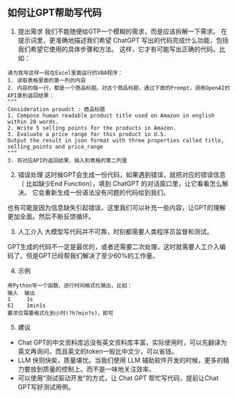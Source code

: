 ## 如何让GPT帮助写代码
1. 提出需求
我们不能随便给GTP一个模糊的需求，而是应该拆解一下需求。
在提示词里，更准确地描述我们希望 ChatGPT 写出的代码完成什么功能，包括我们希望它使用的具体步骤和方法。
这样，它才有可能写出正确的代码。比如：
```
请为我写这样一段在Excel里面运行的VBA程序：
1. 读取表格里面的第一列的内容
2. 内容的每一行，都是一个商品标题。对这个商品标题，通过下面的Prompt，调用OpenAI的API拿到返回结果：
"""
Consideration proudct : 商品标题
1. Compose human readable product title used on Amazon in english within 20 words.
2. Write 5 selling points for the products in Amazon.
3. Evaluate a price range for this product in U.S.
Output the result in json format with three properties called title, selling_points and price_range
"""
3. 将对应API的返回结果，插入到表格的第二列里
```

2. 错误处理
这时候GPT会生成一份代码，如果遇到错误，就把对应的错误信息（
比如缺少End Function），填到 ChatGPT 的对话窗口里，让它看看怎么解决。
它会重新生成一份语法没有问题的代码给到我们。

也有可能是因为信息缺失引起错误，这里我们可以补充一些内容，让GPT的理解更加全面。然后不断反馈循环。

3. 人工介入
大模型写代码并不可靠，时刻都需要人类程序员监督和测试。

GPT生成的代码不一定是最优的，或者还需要二次处理，这时就需要人工介入编码了。但是GPT已经帮我们解决了至少60%的工作量。

4. 示例
```
用Python写一个函数，进行时间格式化输出，比如：
输入  输出
1     1s
61    1min1s
要求仅需要格式化到小时(?h?min?s)，即可
```

5. 建议
- Chat GPT的中文资料库远没有英文资料库丰富，实际使用时，可以先翻译为英文再询问，而且英文的token一般比中文少，可以省钱。
- LLM 快则快矣，质量堪忧。当我们使用 LLM 辅助软件开发的时候，更多的精力要放到质量的控制上。而不是一味地关注效率。
- 可以使用“测试驱动开发”的方式，让 Chat GPT 帮忙写代码，提前让Chat GPT写好测试用例。
